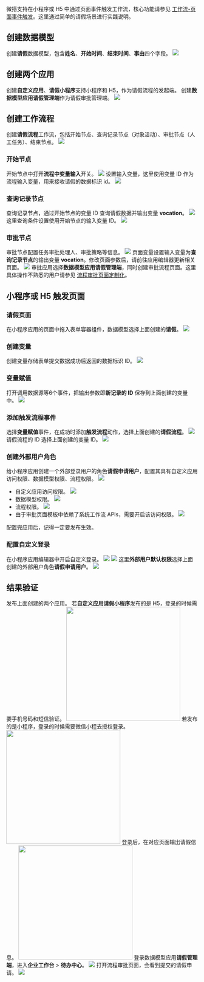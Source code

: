 微搭支持在小程序或 H5 中通过页面事件触发工作流，核心功能请参见 [工作流-页面事件触发](https://cloud.tencent.com/document/product/1301/77285)。这里通过简单的请假场景进行实践说明。

## 创建数据模型
创建**请假**数据模型，包含**姓名**、**开始时间**、**结束时间**、**事由**四个字段。
![](https://qcloudimg.tencent-cloud.cn/raw/d9b5a9a4d446523c4c2738dc78f828fe.png)

## 创建两个应用
创建**自定义应用**、**请假小程序**支持小程序和 H5，作为请假流程的发起端。
创建**数据模型应用请假管理端**作为请假审批管理端。
![](https://qcloudimg.tencent-cloud.cn/raw/fbfab7615f04272d1bbad72cce27301f.png)

## 创建工作流程
创建**请假流程**工作流，包括开始节点、查询记录节点（对象活动）、审批节点（人工任务）、结束节点。
![](https://qcloudimg.tencent-cloud.cn/raw/56aa00b031ee96f9c758c32e40e87009.png)

### 开始节点
开始节点中打开**流程中变量输入**开关。
![](https://qcloudimg.tencent-cloud.cn/raw/fe4a457a67b69fbfd27bfd0cbdbeef2c.png)
设置输入变量，这里使用变量 ID 作为流程输入变量，用来接收请假的数据标识 id。
![](https://qcloudimg.tencent-cloud.cn/raw/7a5b8a19ff9212e52b518d5007873605.png)

### 查询记录节点
查询记录节点，通过开始节点的变量 ID 查询请假数据并输出变量 **vocation**。
![](https://qcloudimg.tencent-cloud.cn/raw/a0f757dd4d793c3756dafae863ab7671.png)
这里查询条件设置使用开始节点的输入变量 ID。
![](https://qcloudimg.tencent-cloud.cn/raw/5f793a4959f0dc23776f65b81b759a91.png)

### 审批节点
审批节点配置任务审批处理人、审批策略等信息。
![](https://qcloudimg.tencent-cloud.cn/raw/375ad32ffd3cfbc5373b6c3dd948a012.png)
页面变量设置输入变量为**查询记录节点**的输出变量 **vocation**。修改页面参数后，请前往应用编辑器更新相关页面。
![](https://qcloudimg.tencent-cloud.cn/raw/68a2c82bb016533953256f05e7e2bc22.png)
审批应用选择**数据模型应用请假管理端**，同时创建审批流程页面。这里具体操作不熟悉的用户请参见 [流程审批页面定制化](https://cloud.tencent.com/document/product/1301/79722)。

## 小程序或 H5 触发页面
### 请假页面
在小程序应用的页面中拖入表单容器组件，数据模型选择上面创建的**请假**。
![](https://qcloudimg.tencent-cloud.cn/raw/4b4dc66d8307e6fb2f87e3f454fe78fd.png)

### 创建变量
创建变量存储表单提交数据成功后返回的数据标识 ID。
![](https://qcloudimg.tencent-cloud.cn/raw/478ad3830dc88f56a14a615244ea4430.png)

### 变量赋值
打开调用数据源等6个事件，把输出参数即**新记录的 ID** 保存到上面创建的变量中。
![](https://qcloudimg.tencent-cloud.cn/raw/dbee19bb3ee1eb42480e5df4f09823f8.png)

### 添加触发流程事件
选择**变量赋值**事件，在成功时添加**触发流程**动作，选择上面创建的**请假流程**。
![](https://qcloudimg.tencent-cloud.cn/raw/15b040b35edc66f5ab0caeaae4584721.png)
请假流程的 ID 选择上面创建的变量 ID。
![](https://qcloudimg.tencent-cloud.cn/raw/9485325c59451dd07160a409d1b164fc.png)

### 创建外部用户角色
给小程序应用创建一个外部登录用户的角色**请假申请用户**，配置其具有自定义应用访问权限、数据模型权限、流程权限。
![](https://qcloudimg.tencent-cloud.cn/raw/de3e68bd0d30014dbbcd324bf0fb8b62.png)
- 自定义应用访问权限。
![](https://qcloudimg.tencent-cloud.cn/raw/d84d66d34e3bdb375ffbd3312cb69d17.png)
- 数据模型权限。
![](https://qcloudimg.tencent-cloud.cn/raw/ec67be0b50e5c421ef52294a7e587d8a.png)
- 流程权限。
![](https://qcloudimg.tencent-cloud.cn/raw/1c847e9fae6ea4062779b52e66e10893.png)
- 由于审批页面模板中依赖了系统工作流 APIs，需要开启该访问权限。
![](https://qcloudimg.tencent-cloud.cn/raw/8588ddd59eb38a9e27831a11a3dd79cd.png)

配置完应用后，记得一定要发布生效。

### 配置自定义登录
在小程序应用编辑器中开启自定义登录。
![](https://qcloudimg.tencent-cloud.cn/raw/c4d4cd6279f741603f6352aec1a9fcf3.png)
![](https://qcloudimg.tencent-cloud.cn/raw/0155b4fd00e606fdd4b93926991f79c7.png)
这里**外部用户默认权限**选择上面创建的外部用户角色**请假申请用户**。
![](https://qcloudimg.tencent-cloud.cn/raw/e13a7e42b363a4dcc41a4fddde0b543f.png)

## 结果验证
发布上面创建的两个应用。
若**自定义应用请假小程序**发布的是 H5，登录的时候需要手机号码和短信验证。
<img style="width:300px; max-width: inherit;" src="https://qcloudimg.tencent-cloud.cn/raw/29766295023da3ac6cc10966c003d046.png" />
若发布的是小程序，登录的时候需要微信小程去授权登录。
<img style="width:300px; max-width: inherit;" src="https://qcloudimg.tencent-cloud.cn/raw/386f1456fd2594b91099ec91b2d56816.png" />
登录后，在对应页面输出请假信息。
<img style="width:300px; max-width: inherit;" src="https://qcloudimg.tencent-cloud.cn/raw/c4ec059af6756f176580b34cafa1f4c0.png" />
登录数据模型应用**请假管理端**，进入**企业工作台** > **待办中心**。
![](https://qcloudimg.tencent-cloud.cn/raw/b2c7d2d0828cc76518765adf18e3ecf8.png)
打开流程审批页面，会看到提交的请假申请。
![](https://qcloudimg.tencent-cloud.cn/raw/13ebfe22df016e61f80b3295d931d85e.png)

